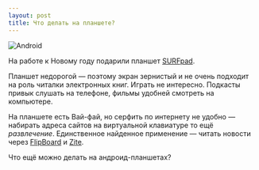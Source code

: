 ```yaml
---
layout: post
title: Что делать на планшете?
---
```


<img src="http://pic.lg.ua/x/12/ac3581/f5739063.jpg" alt="Android" />

На работе к Новому году подарили планшет [SURFpad](http://www.pocketbook-int.com/ua/products/pocketbook-surfpad-u7). 

Планшет недорогой — поэтому экран зернистый и не очень подходит на роль читалки электронных книг. Играть не интересно. Подкасты привык слушать на телефоне, фильмы удобней смотреть на компьютере. 

На планшете есть Вай-фай, но серфить по интернету не удобно — набирать адреса сайтов на виртуальной клавиатуре то ещё *развлечение*. Единственное найденное применение — читать новости через [FlipBoard](http://flipboard.com/) и [Zite](http://www.zite.com/).   

Что ещё можно делать на андроид-планшетах?


